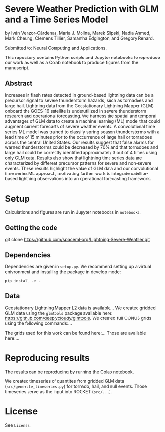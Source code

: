 # Severe Weather Prediction with GLM and a Time Series Model
by Iván Venzor-Cárdenas, Maria J. Molina, Marek Slipski, Nadia Ahmed, Mark Cheung, Clemens Tillier, Samantha Edgington, and Gregory Renard.

Submitted to: Neural Computing and Applications.

This repository contains Python scripts and Jupyter notebooks to reproduce 
our work as well as a Colab notebook to produce figures from the manuscript.

## Abstract
Increases in flash rates detected in ground-based lightning data can be a precursor signal to severe thunderstorm hazards, such as tornadoes and large hail. Lightning data from the Geostationary Lightning Mapper (GLM) onboard the GOES-16 satellite is underutilized in severe thunderstorm research and operational forecasting. We harness the spatial and temporal advantages of GLM data to create a machine learning (ML) model that could augment current forecasts of severe weather events. A convolutional time series ML model was trained to classify spring season thunderstorms with a lead time of 15 minutes prior to the occurrence of large hail or tornadoes across the central United States. Our results suggest that false alarms for warned thunderstorms could be decreased by 70% and that tornadoes and large hail could be correctly identified approximately 3 out of 4 times using only GLM data. Results also show that lightning time series data are characterized by different precursor patterns for severe and non-severe events. These results highlight the value of GLM data and our convolutional time series ML approach, motivating further work to integrate satellite-based lightning observations into an operational forecasting framework.

# Setup
Calculations and figures are run in Jupyter notebooks in `notebooks`.

## Getting the code
git clone https://github.com/spaceml-org/Lightning-Severe-Weather.git

## Dependencies
Dependencies are given in `setup.py`. We recommend setting up a virtual enivronment
and installing the package in develop mode:
```
pip install -e .
```

## Data
Geostationary Lightning Mapper L2 data is available...
We created gridded GLM data using the `glmtools` package available here: https://github.com/deeplycloudy/glmtools. We created full CONUS grids using the following commands:...

The grids used for this work can be found here:...
Those are available here:...


# Reproducing results
The results can be reproducing by running the Colab notebook. 

We created timeseries of quantites from gridded GLM data (`src/generate_timeseries.py`) for tornado, hail, and null events. Those timeseries serve as the input into ROCKET (`src/...`).

# License
See `License`.
